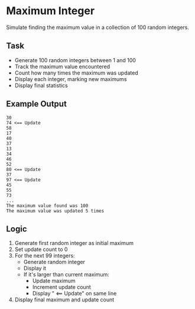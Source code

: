 # Maximum Integer

Simulate finding the maximum value in a collection of 100 random integers.

## Task
- Generate 100 random integers between 1 and 100
- Track the maximum value encountered
- Count how many times the maximum was updated
- Display each integer, marking new maximums
- Display final statistics

## Example Output
```
30
74 <== Update
58
17
40
37
13
34
46
52
80 <== Update
37
97 <== Update
45
55
73
...
The maximum value found was 100
The maximum value was updated 5 times
```

## Logic
1. Generate first random integer as initial maximum
2. Set update count to 0
3. For the next 99 integers:
   - Generate random integer
   - Display it
   - If it's larger than current maximum:
     - Update maximum
     - Increment update count
     - Display " <== Update" on same line
4. Display final maximum and update count
